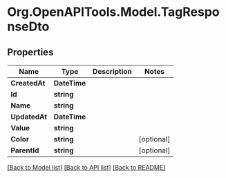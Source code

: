 # Org.OpenAPITools.Model.TagResponseDto

## Properties

Name | Type | Description | Notes
------------ | ------------- | ------------- | -------------
**CreatedAt** | **DateTime** |  | 
**Id** | **string** |  | 
**Name** | **string** |  | 
**UpdatedAt** | **DateTime** |  | 
**Value** | **string** |  | 
**Color** | **string** |  | [optional] 
**ParentId** | **string** |  | [optional] 

[[Back to Model list]](../../README.md#documentation-for-models) [[Back to API list]](../../README.md#documentation-for-api-endpoints) [[Back to README]](../../README.md)

